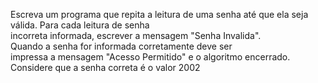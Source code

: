 Escreva um programa que repita a leitura de uma senha até que ela seja válida. Para cada leitura de senha   
incorreta informada, escrever a mensagem "Senha Invalida".  
Quando a senha for informada corretamente deve ser   
impressa a mensagem "Acesso Permitido" e o algoritmo encerrado.  
Considere que a senha correta é o valor 2002  